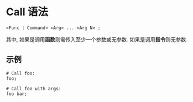# Call 语法

```
<Func | Command> <Arg> ... <Arg N> ;
```

其中, 如果是调用**函数**则需传入至少一个参数或无参数. 如果是调用**指令**则无参数.

## 示例
```
# Call foo:
foo;

# Call foo with args:
foo bar;
```